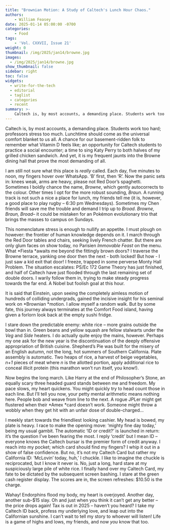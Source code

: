 ```yaml
---
title: "Brownian Motion: A Study of Caltech's Lunch Hour Chaos."
authors: 
    - William Feasey
date: 2025-01-14 05:00:00 -0700
categories:
    - Food
tags:
    - 'Vol. CXXVII, Issue 21'
weight: 0
thumbnail: /img/2025/jan14/browne.jpg
images:
  - /img/2025/jan14/browne.jpg
show_thumbnail: false
sidebar: right
toc: false
widgets:
  - write-for-the-tech
  - editorial
  - taglist
  - categories
  - recent
summary: >-
    Caltech is, by most accounts, a demanding place. Students work too hard; professors stress too much. Lunchtime should come as the universal comfort blanket to us all. A chance for our basement-ridden folk to remember what Vitamin D feels like; an opportunity for Caltech students to practice a social encounter; a time to sing Katy Perry to both halves of my grilled chicken sandwich. And yet, it is my frequent jaunts into the Browne dining hall that prove the most demanding of all.
---
```


Caltech is, by most accounts, a demanding place. Students work too hard; professors stress too much. Lunchtime should come as the universal comfort blanket to us all. A chance for our basement-ridden folk to remember what Vitamin D feels like; an opportunity for Caltech students to practice a social encounter; a time to sing Katy Perry to both halves of my grilled chicken sandwich. And yet, it is my frequent jaunts into the Browne dining hall that prove the most demanding of all.


I am still not sure what this place is *really* called. Each day, five minutes to noon, my fingers hover over WhatsApp. ‘B’ first, then ‘R’. Now the panic sets in: knees weak, arms are heavy, please not Red Door’s spaghetti. Sometimes I boldly chance the name, *Browne*, which gently autocorrects to the colour. Other times I opt for the more robust sounding, *Braun*. A running track is not such a nice a place for lunch, my friends tell me (it is, however, a good place to play rugby – 6:30 pm Wednesdays). Sometimes my Chen friends will save me the trouble and demand I trip up to *Broad*. *Browne, Braun, Broad*– it could be mistaken for an Pokémon evolutionary trio that brings the masses to campus on Sundays.


This nomenclature stress is enough to nullify an appetite. I must plough on however: the frontier of human knowledge depends on it. I march through the Red Door tables and chairs, seeking lively French chatter. But there are only glum faces on show today, no Parisien *Immovable Feast* on the menu. What *Fiesta *awaits me beyond the fittingly brown doors? I traverse the Browne terrace, yanking one door then the next - both locked! But how - I just saw a kid exit that door! I freeze, trapped in some perverse Monty Hall Problem. The situation escalates: PS/Ec 172 Game Theory has just finished, and half of Caltech have just flooded through the last remaining set of double doors. I warily follow them in, trying to make steady progress towards the far end. A Nobel but foolish goal at this hour.


It is said that Einstein, upon seeing the completely aimless motion of hundreds of colliding undergrads, gained the incisive insight for his seminal work on *Brownian *motion. I allow myself a random walk. But by some fate, this journey always terminates at the Comfort Food island, having given a forlorn look back at the empty sushi fridge.


I stare down the predictable enemy: white rice – more grains outside the bowl than in. Green beans and yellow squash are fellow stalwarts under the *Veg* and *Side* heaters. I do actually quite enjoy the mains, however. Perhaps my one ask for the new year is the discontinuation of the deeply offensive appropriation of British cuisine. Shepherd’s Pie was built for the misery of an English autumn, not the long, hot summers of Southern California. Plate assembly is automatic. Two heaps of rice, a harvest of beige vegetables, *n+1* pieces of meat where *n* is the allotted portion, apply additional rice to conceal illicit protein (this marathon won’t run itself, you know!).


Now begins the long march. Like Harry at the end of Philosopher’s Stone, an equally scary three headed guard stands between me and freedom. My pace slows, my heart quickens. You might quickly try to head count those in each line. But I’ll tell you now, your petty mental arithmetic means nothing here. People bob and weave from line to the next. A rogue JPLer might get flustered when their *Amex *card doesn’t work. Someone might throw a wobbly when they get hit with an unfair dose of double-charged…


I meekly start towards the friendliest looking cashier. My head is bowed, my plate is heavy. I race to make the opening move: ‘mighty fine day today,’ being my usual gambit. The automatic ‘ID or credit?’ is launched in return: it’s the question I’ve been fearing the most. I reply ‘credit’ but I mean ID – everyone knows the Caltech bursar is the premier form of credit anyway. I reach into my pocket; which card should find my fingers? I whip it out in a show of false confidence. But no, it’s not my Caltech Card but rather my California ID: ‘McLovin’ today, huh,’ I chuckle. I like to imagine the chuckle is reciprocated, but I know it never is. No, just a long, hard stare at my suspiciously large pile of white rice. I finally hand over my Caltech Card, my fate to be dictated by the subsequent screen bashing. I stare at the green cash register display. The scores are in, the screen refreshes: $10.50 is the charge.


Wahay! Endorphins flood my body, my heart is overjoyed. Another day, another sub-$15 slay. Oh and just when you think it can’t get any better – the price drops again! Tax is out in 2025 – haven’t you heard? I take my Caltech ID back, profess my underlying love, and leap out into the Californian sunshine. I can’t wait to tell my story to whoever will listen! Life is a game of highs and lows, my friends, and now *you* know that too.

